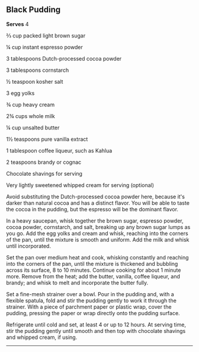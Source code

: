 ﻿## Black Pudding

**Serves** 4

⅔ cup packed light brown sugar

¼ cup instant espresso powder

3 tablespoons Dutch-processed cocoa powder

3 tablespoons cornstarch

½ teaspoon kosher salt

3 egg yolks

¾ cup heavy cream

2¾ cups whole milk

¼ cup unsalted butter

1½ teaspoons pure vanilla extract

1 tablespoon coffee liqueur, such as Kahlua

2 teaspoons brandy or cognac

Chocolate shavings for serving

Very lightly sweetened whipped cream for serving (optional)

Avoid substituting the Dutch-processed cocoa powder here, because it's darker than natural cocoa and has a distinct flavor. You will be able to taste the cocoa in the pudding, but the espresso will be the dominant flavor.

In a heavy saucepan, whisk together the brown sugar, espresso powder, cocoa powder, cornstarch, and salt, breaking up any brown sugar lumps as you go. Add the egg yolks and cream and whisk, reaching into the corners of the pan, until the mixture is smooth and uniform. Add the milk and whisk until incorporated.

Set the pan over medium heat and cook, whisking constantly and reaching into the corners of the pan, until the mixture is thickened and bubbling across its surface, 8 to 10 minutes. Continue cooking for about 1 minute more. Remove from the heat; add the butter, vanilla, coffee liqueur, and brandy; and whisk to melt and incorporate the butter fully.

Set a fine-mesh strainer over a bowl. Pour in the pudding and, with a flexible spatula, fold and stir the pudding gently to work it through the strainer. With a piece of parchment paper or plastic wrap, cover the pudding, pressing the paper or wrap directly onto the pudding surface.

Refrigerate until cold and set, at least 4 or up to 12 hours. At serving time, stir the pudding gently until smooth and then top with chocolate shavings and whipped cream, if using.

---


